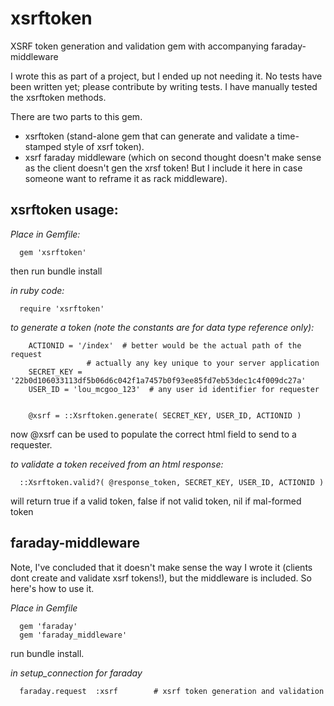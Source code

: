 xsrftoken
==========

XSRF token generation and validation gem with accompanying faraday-middleware

I wrote this as part of a project, but I ended up not needing it. No tests have been written yet;
please contribute by writing tests. I have manually tested the xsrftoken methods.

There are two parts to this gem.

* xsrftoken (stand-alone gem that can generate and validate a time-stamped style of xsrf token).
* xsrf faraday middleware (which on second thought doesn't make sense as the client doesn't gen the xrsf
token! But I include it here in case someone want to reframe it as rack middleware).

## xsrftoken usage:

*Place in Gemfile:*

```
  gem 'xsrftoken'
```

  then run bundle install

*in ruby code:*


```
  require 'xsrftoken'
```

*to generate a token (note the constants are for data type reference only):*


```
    ACTIONID = '/index'  # better would be the actual path of the request
                 # actually any key unique to your server application
    SECRET_KEY = '22b0d106033113df5b06d6c042f1a7457b0f93ee85fd7eb53dec1c4f009dc27a'
    USER_ID = 'lou_mcgoo_123'  # any user id identifier for requester


    @xsrf = ::Xsrftoken.generate( SECRET_KEY, USER_ID, ACTIONID )
```

now @xsrf can be used to populate the correct html field to send to a requester.


*to validate a token received from an html response:*


```
  ::Xsrftoken.valid?( @response_token, SECRET_KEY, USER_ID, ACTIONID )
```

will return true if a valid token, false if not valid token, nil if mal-formed token

## faraday-middleware

Note, I've concluded that it doesn't make sense the way I wrote it (clients dont create
and validate xsrf tokens!), but the middleware is included. So here's how to use it.

*Place in Gemfile*

```
  gem 'faraday'
  gem 'faraday_middleware'
```

run bundle install.

*in setup_connection for faraday*

```
  faraday.request  :xsrf        # xsrf token generation and validation
```




